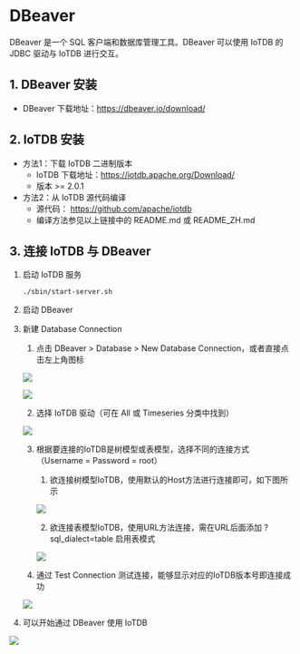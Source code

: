 <!--

    Licensed to the Apache Software Foundation (ASF) under one
    or more contributor license agreements.  See the NOTICE file
    distributed with this work for additional information
    regarding copyright ownership.  The ASF licenses this file
    to you under the Apache License, Version 2.0 (the
    "License"); you may not use this file except in compliance
    with the License.  You may obtain a copy of the License at
    
        http://www.apache.org/licenses/LICENSE-2.0
    
    Unless required by applicable law or agreed to in writing,
    software distributed under the License is distributed on an
    "AS IS" BASIS, WITHOUT WARRANTIES OR CONDITIONS OF ANY
    KIND, either express or implied.  See the License for the
    specific language governing permissions and limitations
    under the License.

-->

# DBeaver

DBeaver 是一个 SQL 客户端和数据库管理工具。DBeaver 可以使用 IoTDB 的 JDBC 驱动与 IoTDB 进行交互。

## 1. DBeaver 安装

* DBeaver 下载地址：https://dbeaver.io/download/

## 2. IoTDB 安装

* 方法1：下载 IoTDB 二进制版本
  * IoTDB 下载地址：https://iotdb.apache.org/Download/
  * 版本 >= 2.0.1
* 方法2：从 IoTDB 源代码编译
  * 源代码： https://github.com/apache/iotdb
  * 编译方法参见以上链接中的 README.md 或 README_ZH.md

## 3. 连接 IoTDB 与 DBeaver

1. 启动 IoTDB 服务

   ```shell
   ./sbin/start-server.sh
   ```
2. 启动 DBeaver

3. 新建 Database Connection

   1. 点击 DBeaver > Database > New Database Connection，或者直接点击左上角图标

   ![](/img/table-dbeaver-1.png)

   ![](/img/table-dbeaver-2.png)
   
   2. 选择 IoTDB 驱动（可在 All 或 Timeseries 分类中找到）

   ![](/img/table-dbeaver-3.png)

   3. 根据要连接的IoTDB是树模型或表模型，选择不同的连接方式（Username = Password = root）

       1. 欲连接树模型IoTDB，使用默认的Host方法进行连接即可，如下图所示

       ![](/img/table-dbeaver-4.png)

       2. 欲连接表模型IoTDB，使用URL方法连接，需在URL后面添加 ?sql_dialect=table 启用表模式

      ![](/img/table-dbeaver-5.png)

   4. 通过 Test Connection 测试连接，能够显示对应的IoTDB版本号即连接成功

   ![](/img/table-dbeaver-6.png)

4. 可以开始通过 DBeaver 使用 IoTDB

![](/img/table-dbeaver-7.png)
